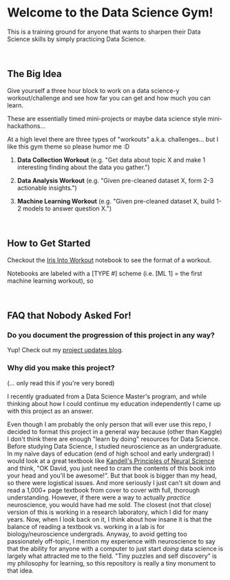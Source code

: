 # Welcome to the Data Science Gym!

This is a training ground for anyone that wants to sharpen their Data Science skills by simply practicing Data Science.

<br>

## The Big Idea

Give yourself a three hour block to work on a data science-y workout/challenge and see how far you can get and how much you can learn.

These are essentially timed mini-projects or maybe data science style mini-hackathons...

At a high level there are three types of "workouts" a.k.a. challenges... but I like this gym theme so please humor me :D

1) **Data Collection Workout** (e.g. "Get data about topic X and make 1 interesting finding about the data you gather.")

2) **Data Analysis Workout**  (e.g. "Given pre-cleaned dataset X, form 2-3 actionable insights.")

3) **Machine Learning Workout** (e.g. "Given pre-cleaned dataset X, build 1-2 models to answer question X.")

<br>

## How to Get Started

Checkout the <a href="">Iris Into Workout</a> notebook to see the format of a workout.

Notebooks are labeled with a [TYPE #] scheme (i.e. [ML 1] = the first machine learning workout), so

<br>

## FAQ that Nobody Asked For!

### Do you document the progression of this project in any way?

Yup! Check out my <a href="https://docs.google.com/document/d/1WqhBQbJTI7LIToUCpqMwFc7u57_tPpteHiPLAAiuALo/edit?usp=sharing">project updates blog</a>.

### Why did you make this project?

(... only read this if you're very bored)

I recently graduated from a Data Science Master's program, and while thinking about how I could continue my education independently I came up with this project as an answer.

Even though I am probably the only person that will ever use this repo, I decided to format this project in a general way because (other than Kaggle) I don't think there are enough "learn by doing" resources for Data Science. Before studying Data Science, I studied neuroscience as an undergraduate. In my naïve days of education (end of high school and early undergrad) I would look at a great textbook like <a href="https://www.amazon.com/Principles-Neural-Science-Fifth-Kandel-ebook/dp/B009LHFYNG">Kandell's Principles of Neural Science</a> and think, "OK David, you just need to cram the contents of this book into your head and you'll be awesome!". But that book is bigger than my head, so there were logistical issues. And more seriously I just can't sit down and read a 1,000+ page textbook from cover to cover with full, thorough understanding. However, if there were a way to actually *practice* neuroscience, you would have had me sold. The closest (not that close) version of this is working in a research laboratory, which I did for many years. Now, when I look back on it, I think about how insane it is that the balance of reading a textbook vs. working in a lab is for biology/neuroscience undergrads. Anyway, to avoid getting too passionately off-topic, I mention my experience with neuroscience to say that the ability for anyone with a computer to just start *doing* data science is largely what attracted me to the field. "Tiny puzzles and self discovery" is my philosophy for learning, so this repository is really a tiny monument to that idea.
